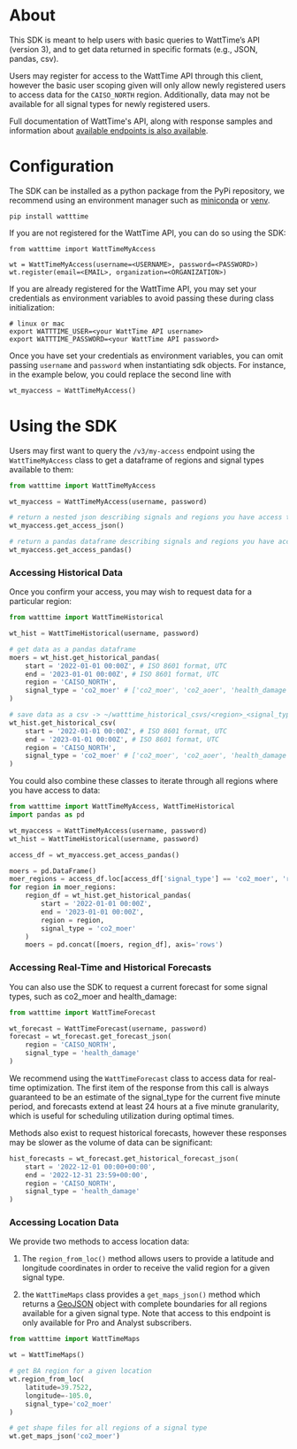 # About
This SDK is meant to help users with basic queries to WattTime’s API (version 3), and to get data returned in specific formats (e.g., JSON, pandas, csv).

Users may register for access to the WattTime API through this client, however the basic user scoping given will only allow newly registered users to access data for the `CAISO_NORTH` region. Additionally, data may not be available for all signal types for newly registered users.

Full documentation of WattTime's API, along with response samples and information about [available endpoints is also available](https://docs.watttime.org/).

# Configuration
The SDK can be installed as a python package from the PyPi repository, we recommend using an environment manager such as [miniconda](https://docs.conda.io/projects/miniconda/en/latest/) or [venv](https://docs.python.org/3/library/venv.html).
```
pip install watttime
```

If you are not registered for the WattTime API, you can do so using the SDK:
```
from watttime import WattTimeMyAccess

wt = WattTimeMyAccess(username=<USERNAME>, password=<PASSWORD>)
wt.register(email=<EMAIL>, organization=<ORGANIZATION>)

```

If you are already registered for the WattTime API, you may set your credentials as environment variables to avoid passing these during class initialization:
```
# linux or mac
export WATTTIME_USER=<your WattTime API username>
export WATTTIME_PASSWORD=<your WattTime API password>
```

Once you have set your credentials as environment variables, you can omit passing `username` and `password` when instantiating sdk objects. For instance, in the example below, you could replace the second line with

```python
wt_myaccess = WattTimeMyAccess()
```

# Using the SDK
Users may first want to query the `/v3/my-access` endpoint using the `WattTimeMyAccess` class to get a dataframe of regions and signal types available to them:

```python
from watttime import WattTimeMyAccess

wt_myaccess = WattTimeMyAccess(username, password)

# return a nested json describing signals and regions you have access to
wt_myaccess.get_access_json()

# return a pandas dataframe describing signals and regions you have access to
wt_myaccess.get_access_pandas()
```

### Accessing Historical Data

Once you confirm your access, you may wish to request data for a particular region:

```python
from watttime import WattTimeHistorical

wt_hist = WattTimeHistorical(username, password)

# get data as a pandas dataframe
moers = wt_hist.get_historical_pandas(
    start = '2022-01-01 00:00Z', # ISO 8601 format, UTC
    end = '2023-01-01 00:00Z', # ISO 8601 format, UTC
    region = 'CAISO_NORTH',
    signal_type = 'co2_moer' # ['co2_moer', 'co2_aoer', 'health_damage', etc.]
)

# save data as a csv -> ~/watttime_historical_csvs/<region>_<signal_type>_<start>_<end>.csv
wt_hist.get_historical_csv(
    start = '2022-01-01 00:00Z', # ISO 8601 format, UTC
    end = '2023-01-01 00:00Z', # ISO 8601 format, UTC
    region = 'CAISO_NORTH',
    signal_type = 'co2_moer' # ['co2_moer', 'co2_aoer', 'health_damage', etc.]
)
```

You could also combine these classes to iterate through all regions where you have access to data:

```python
from watttime import WattTimeMyAccess, WattTimeHistorical
import pandas as pd

wt_myaccess = WattTimeMyAccess(username, password)
wt_hist = WattTimeHistorical(username, password)

access_df = wt_myaccess.get_access_pandas()

moers = pd.DataFrame()
moer_regions = access_df.loc[access_df['signal_type'] == 'co2_moer', 'region'].unique()
for region in moer_regions:
    region_df = wt_hist.get_historical_pandas(
        start = '2022-01-01 00:00Z',
        end = '2023-01-01 00:00Z',
        region = region,
        signal_type = 'co2_moer'
    )
    moers = pd.concat([moers, region_df], axis='rows')
```

### Accessing Real-Time and Historical Forecasts
You can also use the SDK to request a current forecast for some signal types, such as co2_moer and health_damage:

```python
from watttime import WattTimeForecast

wt_forecast = WattTimeForecast(username, password)
forecast = wt_forecast.get_forecast_json(
    region = 'CAISO_NORTH',
    signal_type = 'health_damage'
)

```
We recommend using the `WattTimeForecast` class to access data for real-time optimization. The first item of the response from this call is always guaranteed to be an estimate of the signal_type for the current five minute period, and forecasts extend at least 24 hours at a five minute granularity, which is useful for scheduling utilization during optimal times.

Methods also exist to request historical forecasts, however these responses may be slower as the volume of data can be significant:
```python
hist_forecasts = wt_forecast.get_historical_forecast_json(
    start = '2022-12-01 00:00+00:00',
    end = '2022-12-31 23:59+00:00',
    region = 'CAISO_NORTH',
    signal_type = 'health_damage'
)
```

### Accessing Location Data
We provide two methods to access location data:

1) The `region_from_loc()` method allows users to provide a latitude and longitude coordinates in order to receive the valid region for a given signal type.

2) the `WattTimeMaps` class provides a `get_maps_json()` method which returns a [GeoJSON](https://en.wikipedia.org/wiki/GeoJSON) object with complete boundaries for all regions available for a given signal type. Note that access to this endpoint is only available for Pro and Analyst subscribers. 

```python
from watttime import WattTimeMaps

wt = WattTimeMaps()

# get BA region for a given location
wt.region_from_loc(
    latitude=39.7522,
    longitude=-105.0,
    signal_type='co2_moer'
)

# get shape files for all regions of a signal type
wt.get_maps_json('co2_moer')
```
